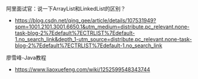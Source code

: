 阿里面试官：说一下ArrayList和LinkedList的区别？
- https://blog.csdn.net/qing_gee/article/details/107531949?spm=1001.2101.3001.6650.1&utm_medium=distribute.pc_relevant.none-task-blog-2%7Edefault%7ECTRLIST%7Edefault-1.no_search_link&depth_1-utm_source=distribute.pc_relevant.none-task-blog-2%7Edefault%7ECTRLIST%7Edefault-1.no_search_link

廖雪峰-Java教程
- https://www.liaoxuefeng.com/wiki/1252599548343744